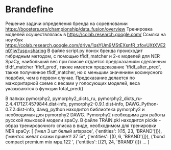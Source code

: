 # Brandefine
Решение задачи определения бренда на соревновании https://boosters.pro/championship/data_fusion/overview
Тренировка моделей осуществлялась в https://colab.research.google.com/
Ссылка на ноутбук https://colab.research.google.com/drive/1qsYUm9MStEXsnfR_zfovUXtXVE2n01jw?usp=sharing
В файле script.py поиск бренда происходит гибридным методом, с помощью tfidf_matcher и 2-х моделей для NER SpaCy,
наибольший вес при поиске отдается предсказаниям сделанным tfidf_matcher 'tfidf_pred', также имеется предсказание
'tfidf_alter_pred', также полученное tfidf_matcher, но с меньшим значением косинусного  подобия, чем в первом случае.
Предсказание делается по мажоритарной схеме с весами у голосующих моделей, веса указываются в функции total_pred()

В папках pymorphy2, pymorphy2_dicts_ru, pymorphy2_dicts_ru-2.4.417127.4579844.dist-info, pymorphy2-0.9.1.dist-info,
DAWG_Python-0.7.2.dist-info, dawg_python находится библиотека pymorphy2 и необходимая для pymorphy2 DAWG. Pymorphy2 
необходима для работы русской языковой модели spaCy.
В файле TRAIN.pkl находится pickle - образ тренировочного списка в виде, необходимом для тренировки NER spaCy:
[
('мел 3 шт белый artspace', {'entities': [(15, 23, 'BRAND')]}),
 ('ментос жеват скажи привет! 37 5г', {'entities': [(0, 6, 'BRAND')]}),
 ('bond compact premium mix мрц 122 ', {'entities': [(21, 24, 'BRAND')]})
...
]

